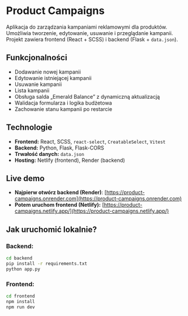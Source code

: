 # Product Campaigns 

Aplikacja do zarządzania kampaniami reklamowymi dla produktów. Umożliwia tworzenie, edytowanie, usuwanie i przeglądanie kampanii. Projekt zawiera frontend (React + SCSS) i backend (Flask + `data.json`).

## Funkcjonalności

- Dodawanie nowej kampanii  
- Edytowanie istniejącej kampanii  
- Usuwanie kampanii  
- Lista kampanii  
- Obsługa salda „Emerald Balance” z dynamiczną aktualizacją  
- Walidacja formularza i logika budżetowa  
- Zachowanie stanu kampanii po restarcie 

## Technologie

- **Frontend:** React, SCSS, `react-select`, `CreatableSelect`, `Vitest`
- **Backend:** Python, Flask, Flask-CORS
- **Trwałość danych:** `data.json`
- **Hosting:** Netlify (frontend), Render (backend)

## Live demo

- **Najpierw otwórz backend (Render)**: [https://product-campaigns.onrender.com](https://product-campaigns.onrender.com)
- **Potem uruchom frontend (Netlify):** [https://product-campaigns.netlify.app/](https://product-campaigns.netlify.app/)

## Jak uruchomić lokalnie?

### Backend:
```bash
cd backend
pip install -r requirements.txt
python app.py
```

### Frontend:
```bash
cd frontend
npm install
npm run dev
```

